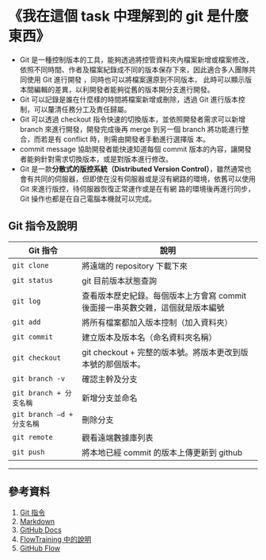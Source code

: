 

《我在這個 task 中理解到的 git 是什麼東西》
=======================================

- Git 是一種控制版本的工具，能夠透過將控管資料夾內檔案新增或檔案修改，依照不同時間、作者及檔案紀錄成不同的版本保存下來，因此適合多人團隊共同使用 Git 進行開發 ，同時也可以將檔案還原到不同版本，	此時可以顯示版本間編輯的差異，以利開發者能夠從舊的版本開分支進行開發。
- Git 可以記錄是誰在什麼樣的時間將檔案新增或刪除，透過 Git 進行版本控制，可以釐清任務分工及責任歸屬。
- Git 可以透過 checkout 指令快速的切換版本，並依照開發者需求可以新增 branch 來進行開發，開發完成後再 merge 到另一個 branch 將功能進行整合，而若是有 conflict 時，則需由開發者手動進行選擇版	本。
- commit message 協助開發者能快速知道每個 commit 版本的內容，讓開發者能夠針對需求切換版本，或是對版本進行修改。
- Git 是一款**分散式的版控系統（Distributed Version Control）**，雖然通常也會有共同的伺服器，但即使在沒有伺服器或是沒有網路的環境，依舊可以使用 Git 來進行版控，待伺服器恢復正常運作或是在有網	路的環境後再進行同步，Git 操作也都是在自己電腦本機就可以完成。


Git 指令及說明
--------------

| Git 指令 | 說明 |
| -------- | ---- |
| `git clone` | 將遠端的 repository 下載下來 |
| `git status` | git 目前版本狀態查詢 |
| `git log` | 查看版本歷史紀錄。每個版本上方會寫 commit 後面接一串英數交雜，這個就是版本編號 |
| `git add` | 將所有檔案都加入版本控制（加入資料夾） |
| `git commit` | 建立版本及版本名（命名資料夾名稱） |
| `git checkout` | git checkout + 完整的版本號。將版本更改到版本號的那個版本。 |
| `git branch -v` | 確認主幹及分支 |
| `git branch + 分支名稱` | 新增分支並命名 |
| `git branch –d + 分支名稱` | 刪除分支 |
| `git remote`|  觀看遠端數據庫列表 |
| `git push` | 將本地已經 commit 的版本上傳更新到 github |


 ______________________________________________________________________


## 參考資料 ##

1. [Git 指令](https://hackmd.io/@Yu040419/SyHrpos6V )
2. [Markdown](https://markdown.tw/#hr)
3. [GitHub Docs](
	https://docs.github.com/en/github/writing-on-github/getting-started-with-writing-and-formatting-on-github/basic-writing-and-formatting-syntax)
4. [FlowTraining 中的說明](https://github.com/DontCareAbout/FlowTraining/blob/master/Task_1.md)
5. [GitHub Flow](https://medium.com/@trylovetom/%E8%AE%93%E6%88%91%E5%80%91%E4%BE%86%E4%BA%86%E8%A7%A3-github-flow-%E5%90%A7-4144caf1f1bf)
